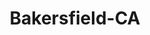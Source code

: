 ---
title: Bakersfield-CA
slug: bakersfield-ca
f_state:
- cms/state/california.md
f_locations:
- cms/payday-loan/advance-america-1315.md
- cms/payday-loan/advance-america-1316.md
- cms/payday-loan/advance-america-1317.md
- cms/payday-loan/advance-america-1318.md
- cms/payday-loan/advance-america-1319.md
- cms/payday-loan/advance-america-1338.md
- cms/payday-loan/allied-cash-advance-3829.md
- cms/payday-loan/allied-cash-advance-3859.md
- cms/payday-loan/allied-cash-advance-3860.md
- cms/payday-loan/allied-cash-advance-3861.md
- cms/payday-loan/allied-cash-advance-3862.md
- cms/payday-loan/califorina-budget-finance-5722.md
- cms/payday-loan/califorina-budget-finance-5762.md
- cms/payday-loan/califorina-budget-finance-5763.md
- cms/payday-loan/cash-n-advance-7936.md
- cms/payday-loan/cash-n-dash-7977.md
- cms/payday-loan/cash-n-dash-7998.md
- cms/payday-loan/casino-check-cashing-9496.md
- cms/payday-loan/casino-check-cashing-9498.md
- cms/payday-loan/casino-check-cashing-9499.md
- cms/payday-loan/check-into-cash-11596.md
- cms/payday-loan/check-into-cash-11679.md
- cms/payday-loan/check-into-cash-11680.md
- cms/payday-loan/check-into-cash-11681.md
- cms/payday-loan/check-into-cash-11682.md
- cms/payday-loan/check-into-cash-of-california-13283.md
- cms/payday-loan/colortyme-15157.md
- cms/payday-loan/expressway-check-cashing-17210.md
- cms/payday-loan/expressway-check-cashing-17211.md
- cms/payday-loan/fastrip-financial-17941.md
- cms/payday-loan/fastrip-financial-17945.md
- cms/payday-loan/fastrip-financial-17946.md
- cms/payday-loan/fastrip-financial-17947.md
- cms/payday-loan/fastrip-financial-17948.md
- cms/payday-loan/fastrip-financial-17949.md
- cms/payday-loan/fastrip-financial-17950.md
- cms/payday-loan/fastrip-financial-17951.md
- cms/payday-loan/friendly-check-cashers-18821.md
- cms/payday-loan/friendly-check-cashers-18822.md
- cms/payday-loan/giromex-inc-18981.md
- cms/payday-loan/legal-recovery-services-20284.md
- cms/payday-loan/mark-anth-ony-avila-20678.md
- cms/payday-loan/mexico-express-20824.md
- cms/payday-loan/mexico-express-20825.md
- cms/payday-loan/mexico-express-bakersfield-20826.md
- cms/payday-loan/monetary-management-of-ca-inc-21046.md
- cms/payday-loan/money-mart-21398.md
- cms/payday-loan/money-mart-21427.md
- cms/payday-loan/money-mart-21428.md
- cms/payday-loan/money-mart-21429.md
- cms/payday-loan/money-mart-21430.md
- cms/payday-loan/money-mart-21431.md
- cms/payday-loan/money-mart-21432.md
- cms/payday-loan/money-mart-21433.md
- cms/payday-loan/payday-cash-inc-23824.md
- cms/payday-loan/payday-cash-inc-23825.md
- cms/payday-loan/payday-cash-inc-23826.md
- cms/payday-loan/paymaster-corporation-sales-service-24198.md
- cms/payday-loan/popular-cash-24481.md
- cms/payday-loan/popular-cash-express-no-47-24543.md
- cms/payday-loan/quick-cash-24850.md
- cms/payday-loan/quick-cash-24852.md
- cms/payday-loan/quick-cash-24853.md
- cms/payday-loan/quick-cash-financial-svcs-llc-24987.md
- cms/payday-loan/quick-cash-inc-25013.md
- cms/payday-loan/quik-cash-25355.md
- cms/payday-loan/west-coast-cash-28680.md
- cms/payday-loan/west-coast-cash-28688.md
- cms/payday-loan/west-coast-cash-28689.md
- cms/payday-loan/west-coast-cash-28690.md
- cms/payday-loan/west-coast-cash-28691.md
- cms/payday-loan/west-coast-cash-28692.md
- cms/payday-loan/west-coast-cash-28693.md
- cms/payday-loan/west-coast-cash-28694.md
- cms/payday-loan/west-coast-cash-28695.md
- cms/payday-loan/westcoat-cash-28731.md
- cms/payday-loan/western-union-28739.md
- cms/payday-loan/western-union-28740.md
updated-on: '2024-05-30T13:41:28.615Z'
created-on: '2024-05-30T13:41:28.615Z'
published-on: '2024-05-30T13:54:32.469Z'
f_city: Bakersfield
layout: '[city].html'
tags: city
---